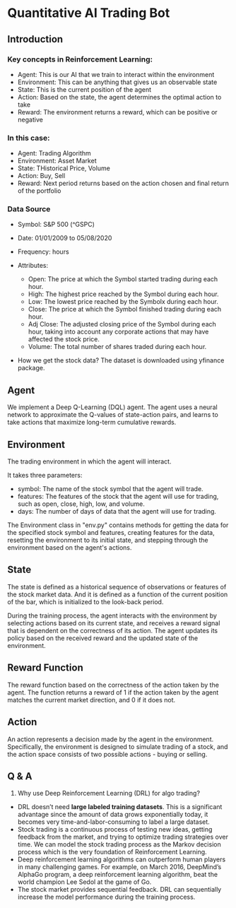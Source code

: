 # Quantitative AI Trading Bot
## Introduction
### Key concepts in Reinforcement Learning:
* Agent: This is our AI that we train to interact within the environment
* Environment: This can be anything that gives us an observable state
* State: This is the current position of the agent
* Action: Based on the state, the agent determines the optimal action to take
* Reward: The environment returns a reward, which can be positive or negative

### In this case:
* Agent: Trading Algorithm
* Environment: Asset Market
* State: THistorical Price, Volume
* Action: Buy, Sell 
* Reward: Next period returns based on the action chosen and final return of the portfolio

### Data Source
* Symbol: S&P 500 (^GSPC)
* Date: 01/01/2009 to 05/08/2020 
* Frequency: hours 
* Attributes:
    * Open: The price at which the Symbol started trading during each hour.
    * High: The highest price reached by the Symbol during each hour.
    * Low: The lowest price reached by the Symbolx during each hour.
    * Close: The price at which the Symbol finished trading during each hour.
    * Adj Close: The adjusted closing price of the Symbol during each hour, taking into account any corporate actions that may have affected the stock price.
    * Volume: The total number of shares traded during each hour.

* How we get the stock data? The dataset is downloaded using yfinance package.

## Agent
We implement a Deep Q-Learning (DQL) agent. The agent uses a neural network to approximate the Q-values of state-action pairs, and learns to take actions that maximize long-term cumulative rewards.

## Environment
The trading environment in which the agent will interact.

It takes three parameters:
* symbol: The name of the stock symbol that the agent will trade.
* features: The features of the stock that the agent will use for trading, such as open, close, high, low, and volume.
* days: The number of days of data that the agent will use for trading.

The Environment class in "env.py" contains methods for getting the data for the specified stock symbol and features, creating features for the data, resetting the environment to its initial state, and stepping through the environment based on the agent's actions.

## State
The state is defined as a historical sequence of observations or features of the stock market data. And it is defined as a function of the current position of the bar, which is initialized to the look-back period.

During the training process, the agent interacts with the environment by selecting actions based on its current state, and receives a reward signal that is dependent on the correctness of its action. The agent updates its policy based on the received reward and the updated state of the environment.

## Reward Function

The reward function based on the correctness of the action taken by the agent. The function returns a reward of 1 if the action taken by the agent matches the current market direction, and 0 if it does not. 

## Action
An action represents a decision made by the agent in the environment. Specifically, the environment is designed to simulate trading of a stock, and the action space consists of two possible actions - buying or selling.

 
## Q & A
1. Why use Deep Reinforcement Learning (DRL) for algo trading?
* DRL doesn’t need **large labeled training datasets**. This is a significant advantage since the amount of data grows exponentially today, it becomes very time-and-labor-consuming to label a large dataset.
* Stock trading is a continuous process of testing new ideas, getting feedback from the market, and trying to optimize trading strategies over time. We can model the stock trading process as the Markov decision process which is the very foundation of Reinforcement Learning.
* Deep reinforcement learning algorithms can outperform human players in many challenging games. For example, on March 2016, DeepMind’s AlphaGo program, a deep reinforcement learning algorithm, beat the world champion Lee Sedol at the game of Go.
* The stock market provides sequential feedback. DRL can sequentially increase the model performance during the training process.

